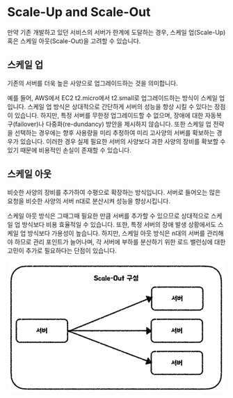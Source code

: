 # Scale-Up and Scale-Out

만약 기존 개발하고 있던 서비스의 서버가 한계에 도달하는 경우, 스케일 업(Scale-Up) 혹은 스케일 아웃(Scale-Out)을 고려할 수 있습니다.

## 스케일 업

기존의 서버를 더욱 높은 사양으로 업그레이드하는 것을 의미합니다. 

예를 들어, AWS에서 EC2 t2.micro에서 t2.small로 업그레이드하는 방식이 스케일 업입니다. 스케일 업 방식은 상대적으로 간단하게 서버의 성능을 항상 시킬 수 있다는 장점이 있습니다. 하지만, 특정 서버를 무한정 업그레이드할 수 없으며, 장애에 대한 자동복구(failover)나 다중화(re-dundancy) 방안을 제시하지 않습니다. 또한 스케일 업 전략을 선택하는 경우에는 향후 사용량을 미리 추정하여 미리 고사양의 서버를 확보하는 경우가 있습니다. 이러한 경우 실제 필요한 서버의 사양보다 과한 사양의 장비를 확보할 수 있기 때문에 비용적인 손실이 존재할 수 있습니다.

## 스케일 아웃 

비슷한 사양의 장비를 추가하여 수평으로 확장하는 방식입니다. 서버로 들어오는 많은 요청을 비슷한 사양의 서버 n대로 분산시켜 성능을 향상시킵니다. 

스케일 아웃 방식은 그때그때 필요한 만큼 서버를 추가할 수 있으므로 상대적으로 스케일 업 방식보다 비용 효율적일 수 있습니다. 또한, 특정 서버의 장애 발생 상황에서도 스케일 업 방식보다 가용성이 높습니다. 하지만, 스케일 아웃 방식은 n대의 서버를 관리해야 하므로 관리 포인트가 늘어나며, 각 서버에 부하를 분산하기 위한 로드 밸런싱에 대한 고민이 추가로 필요하다는 단점이 있습니다.

<img src="../../assets/images/Scale-Out.png" alt="Scale-Out">